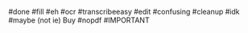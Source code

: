 #done
#fill 
#eh
#ocr 
#transcribeeasy
#edit 
#confusing
#cleanup
#idk
#maybe (not ie)
Buy #nopdf 
#IMPORTANT 